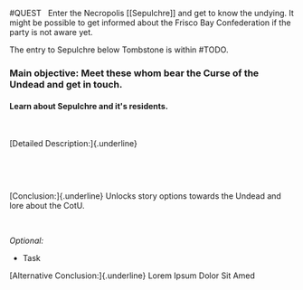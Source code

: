 #QUEST 
 
Enter the Necropolis [[Sepulchre]] and get to know the undying. 
It might be possible to get informed about the Frisco Bay Confederation if the party is not aware yet. 

The entry to Sepulchre below Tombstone is within #TODO. 



### **Main objective: Meet these whom bear the Curse of the Undead and get in touch.**
#### Learn about Sepulchre and it's residents.

 

[Detailed Description:]{.underline}

 

 

[Conclusion:]{.underline} Unlocks story options towards the Undead and lore about the CotU.

 

*Optional:*

-   Task

[Alternative Conclusion:]{.underline} Lorem Ipsum Dolor Sit Amed

 
